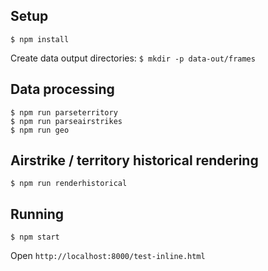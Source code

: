 Setup
-----
`$ npm install`

Create data output directories: `$ mkdir -p data-out/frames`

Data processing
---------------
```
$ npm run parseterritory
$ npm run parseairstrikes
$ npm run geo
```



Airstrike / territory historical rendering
--------------------------------
`$ npm run renderhistorical`

Running
--------
`$ npm start`

Open `http://localhost:8000/test-inline.html`
